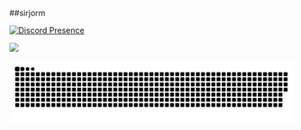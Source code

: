 ##sirjorm

[![Discord Presence](https://lanyard.cnrad.dev/api/743010360340250725)](https://discord.com/users/743010360340250725)

<img src="https://profile-counter.glitch.me/sirjorm/count.svg" />

![Snake animation](https://github.com/sirjorm/sirjorm/blob/output/github-contribution-grid-snake.svg)
